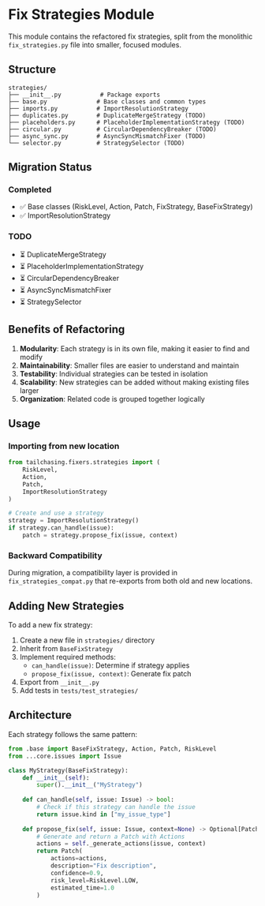 # Fix Strategies Module

This module contains the refactored fix strategies, split from the monolithic `fix_strategies.py` file into smaller, focused modules.

## Structure

```
strategies/
├── __init__.py           # Package exports
├── base.py              # Base classes and common types
├── imports.py           # ImportResolutionStrategy
├── duplicates.py        # DuplicateMergeStrategy (TODO)
├── placeholders.py      # PlaceholderImplementationStrategy (TODO)
├── circular.py          # CircularDependencyBreaker (TODO)
├── async_sync.py        # AsyncSyncMismatchFixer (TODO)
└── selector.py          # StrategySelector (TODO)
```

## Migration Status

### Completed
- ✅ Base classes (RiskLevel, Action, Patch, FixStrategy, BaseFixStrategy)
- ✅ ImportResolutionStrategy

### TODO
- ⏳ DuplicateMergeStrategy
- ⏳ PlaceholderImplementationStrategy
- ⏳ CircularDependencyBreaker
- ⏳ AsyncSyncMismatchFixer
- ⏳ StrategySelector

## Benefits of Refactoring

1. **Modularity**: Each strategy is in its own file, making it easier to find and modify
2. **Maintainability**: Smaller files are easier to understand and maintain
3. **Testability**: Individual strategies can be tested in isolation
4. **Scalability**: New strategies can be added without making existing files larger
5. **Organization**: Related code is grouped together logically

## Usage

### Importing from new location

```python
from tailchasing.fixers.strategies import (
    RiskLevel,
    Action,
    Patch,
    ImportResolutionStrategy
)

# Create and use a strategy
strategy = ImportResolutionStrategy()
if strategy.can_handle(issue):
    patch = strategy.propose_fix(issue, context)
```

### Backward Compatibility

During migration, a compatibility layer is provided in `fix_strategies_compat.py` that re-exports from both old and new locations.

## Adding New Strategies

To add a new fix strategy:

1. Create a new file in `strategies/` directory
2. Inherit from `BaseFixStrategy`
3. Implement required methods:
   - `can_handle(issue)`: Determine if strategy applies
   - `propose_fix(issue, context)`: Generate fix patch
4. Export from `__init__.py`
5. Add tests in `tests/test_strategies/`

## Architecture

Each strategy follows the same pattern:

```python
from .base import BaseFixStrategy, Action, Patch, RiskLevel
from ...core.issues import Issue

class MyStrategy(BaseFixStrategy):
    def __init__(self):
        super().__init__("MyStrategy")
    
    def can_handle(self, issue: Issue) -> bool:
        # Check if this strategy can handle the issue
        return issue.kind in ["my_issue_type"]
    
    def propose_fix(self, issue: Issue, context=None) -> Optional[Patch]:
        # Generate and return a Patch with Actions
        actions = self._generate_actions(issue, context)
        return Patch(
            actions=actions,
            description="Fix description",
            confidence=0.9,
            risk_level=RiskLevel.LOW,
            estimated_time=1.0
        )
```